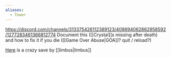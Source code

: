 ```yaml
---
aliases:
  - Tower
---
```

https://discord.com/channels/313375426112389123/408694062862958592/1277283461366812774
Document this ([[Crystal]]s missing after death) and how to fix it if you die ([[Game Over Abuse|GOA]]? quit / reload?)

[Here](https://www.twitch.tv/bsg_marathon/clip/CourageousAcceptableFoxTheTarFu-s24GQO3In_xvlbLB) is a crazy save by [[limbus|limbus]]